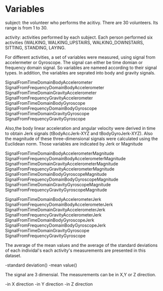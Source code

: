 Variables 
=================

subject: the volunteer who performs the acitivy. There are 30 volunteers. Its range is from 1 to 30. 

activity: activities performed by each subject. Each person performed six activities (WALKING, WALKING_UPSTAIRS, WALKING_DOWNSTAIRS, SITTING, STANDING, LAYING. 

For different activities, a set of variables were measured, using signal from accelermeter or Gyroscope. The signal can either be time domian or frequency domain signal. So variables are nameed according to their signal types. In addition, the variables are seprated into body and gravity signals. 

SignalFromTimeDomainBodyAccelerometer
SignalFromFrequencyDomainBodyAccelerometer
SignalFromTimeDomainGravityAccelerometer
SignalFromFrequencyGravityAccelerometer
SignalFromTimeDomainBodyGyroscope
SignalFromFrequencyDomainBodyGyroscope
SignalFromTimeDomainGravityGyroscope
SignalFromFrequencyGravityGyroscope

Also,the body linear acceleration and angular velocity were derived in time to obtain Jerk signals (tBodyAccJerk-XYZ and tBodyGyroJerk-XYZ). Also the magnitude of these three-dimensional signals were calculated using the Euclidean norm. Those variables are indicated by Jerk or Magnitude


SignalFromTimeDomainBodyAccelerometerMagnitude
SignalFromFrequencyDomainBodyAccelerometerMagnitude
SignalFromTimeDomainGravityAccelerometerMagnitude
SignalFromFrequencyGravityAccelerometerMagnitude
SignalFromTimeDomainBodyGyroscopeMagnitude
SignalFromFrequencyDomainBodyGyroscopeMagnitude
SignalFromTimeDomainGravityGyroscopeMagnitude
SignalFromFrequencyGravityGyroscopeMagnitude

SignalFromTimeDomainBodyAccelerometerJerk
SignalFromFrequencyDomainBodyAccelerometerJerk
SignalFromTimeDomainGravityAccelerometerJerk
SignalFromFrequencyGravityAccelerometerJerk
SignalFromTimeDomainBodyGyroscopeJerk
SignalFromFrequencyDomainBodyGyroscopeJerk
SignalFromTimeDomainGravityGyroscope
SignalFromFrequencyGravityGyroscope

The average of the mean values and the average of the standard deviations of each individal's each activity's measurements are presented in this dataset. 

-standard deviation()
-mean value()

The signal are 3 dimensial. The measurements can be in X,Y or Z direction. 

-in X direction
-in Y direction
-in Z direction

